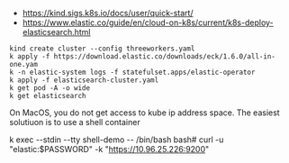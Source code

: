
* https://kind.sigs.k8s.io/docs/user/quick-start/
* https://www.elastic.co/guide/en/cloud-on-k8s/current/k8s-deploy-elasticsearch.html

```
kind create cluster --config threeworkers.yaml
k apply -f https://download.elastic.co/downloads/eck/1.6.0/all-in-one.yam
k -n elastic-system logs -f statefulset.apps/elastic-operator
k apply -f elasticsearch-cluster.yaml
k get pod -A -o wide
k get elasticsearch
```

On MacOS, you do not get access to kube ip address space. 
The easiest solutiuon is to use a shell container 

k exec --stdin --tty shell-demo -- /bin/bash
bash# curl -u "elastic:$PASSWORD" -k "https://10.96.25.226:9200"
